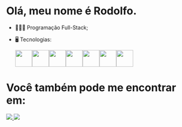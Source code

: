 <h1> Olá, meu nome é Rodolfo.</h1>

- 👨🏻‍💻 Programação Full-Stack;
- 🖥️ Tecnologias:
  
  <div style='display: flex;'>
  <img width='45px' height='45px' src="https://cdn.jsdelivr.net/gh/devicons/devicon/icons/python/python-original.svg" />

  <img  width='45px' height='45px' src="https://cdn.jsdelivr.net/gh/devicons/devicon/icons/django/django-plain.svg" />
  
  <img width='45px' height='45px' src="https://cdn.jsdelivr.net/gh/devicons/devicon/icons/html5/html5-original.svg" />

  <img width='45px' height='45px' src="https://cdn.jsdelivr.net/gh/devicons/devicon/icons/css3/css3-original.svg" />

  <img width='45px' height='45px' src="https://cdn.jsdelivr.net/gh/devicons/devicon/icons/javascript/javascript-original.svg" />

  <img width='45px' height='45px' src="https://cdn.jsdelivr.net/gh/devicons/devicon/icons/sqlite/sqlite-original.svg" />
  
  <img width='45px' height='45px' src="https://cdn.jsdelivr.net/gh/devicons/devicon/icons/github/github-original.svg" />
  </div>

<h1> Você também pode me encontrar em: </h1>
  <a href="https://www.linkedin.com/in/rodolfo-bezerra-ab071a277/">
  <img src="https://img.shields.io/badge/LinkedIn-0077B5?style=for-the-badge&logo=linkedin&logoColor=white" />
  </a>
  <a href="https://github.com/Rodolfo-desenvolve">
  <img src="https://img.shields.io/badge/github-000000?style=for-the-badge&logo=github&logoColor=white" />
  </a>

  
